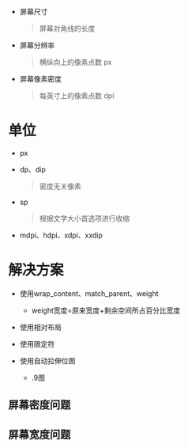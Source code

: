 - 屏幕尺寸

  > 屏幕对角线的长度

- 屏幕分辨率

  > 横纵向上的像素点数 px

- 屏幕像素密度  

  > 每英寸上的像素点数 dpi

# 单位

- px
- dp、dip

  > 密度无关像素

- sp

  > 根据文字大小首选项进行收缩

- mdpi、hdpi、xdpi、xxdip

# 解决方案

- 使用wrap_content、match_parent、weight

  - weight宽度=原来宽度+剩余空间所占百分比宽度

- 使用相对布局
- 使用限定符
- 使用自动拉伸位图
  - .9图

## 屏幕密度问题

## 屏幕宽度问题




